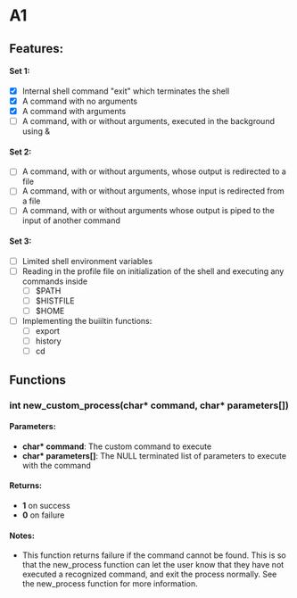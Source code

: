 # A1
## Features:
#### Set 1:
- [x] Internal shell command "exit" which terminates the shell
- [x] A command with no arguments
- [x] A command with arguments
- [ ] A command, with or without arguments, executed in the background using &
#### Set 2: 
- [ ] A command, with or without arguments, whose output is redirected to a file
- [ ] A command, with or without arguments, whose input is redirected from a file
- [ ] A command, with or without arguments whose output is piped to the input of another command
#### Set 3: 
- [ ] Limited shell environment variables
- [ ] Reading in the profile file on initialization of the shell and executing any commands inside
  - [ ] $PATH
  - [ ] $HISTFILE
  - [ ] $HOME
- [ ] Implementing the buiiltin functions:
  - [ ] export
  - [ ] history
  - [ ] cd
## Functions
### int new_custom_process(char* command, char* parameters[])
#### Parameters:
 - **char\* command**: The custom command to execute
 - **char\* parameters[]**: The NULL terminated list of parameters to execute with the command
#### Returns:
 - **1** on success
 - **0** on failure
#### Notes:
 - This function returns failure if the command cannot be found. This is so that the new_process function can let the user know that they have not executed a recognized command, and exit the process normally. See the new_process function for more information.